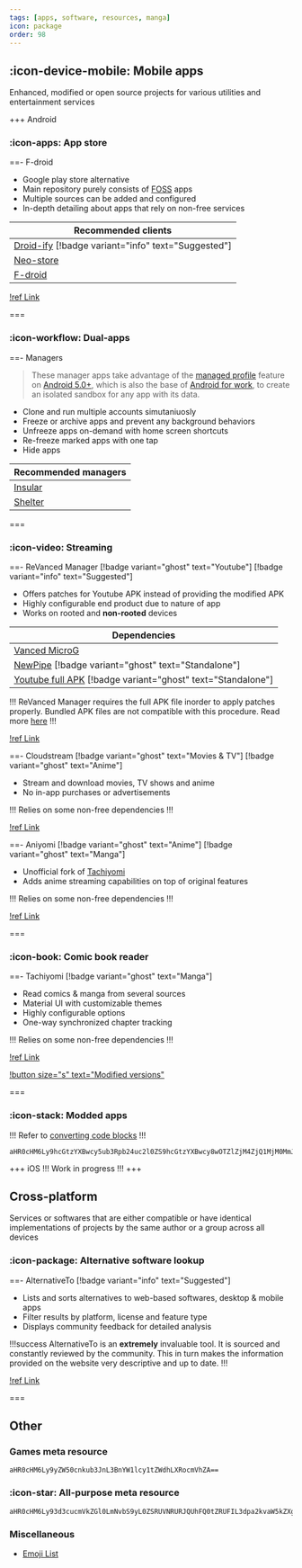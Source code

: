 ```yaml
---
tags: [apps, software, resources, manga]
icon: package
order: 98
---
```


## :icon-device-mobile: Mobile apps

Enhanced, modified or open source projects for various utilities and entertainment services

+++ Android

### :icon-apps: App store

==- F-droid

- Google play store alternative
- Main repository purely consists of [FOSS](https://en.wikipedia.org/wiki/Free_and_open-source_software) apps
- Multiple sources can be added and configured
- In-depth detailing about apps that rely on non-free services

| **Recommended clients**                                                                      |
| -------------------------------------------------------------------------------------------- |
| [Droid-ify](https://github.com/Iamlooker/Droid-ify) [!badge variant="info" text="Suggested"] |
| [Neo-store](https://github.com/NeoApplications/Neo-Store)                                    |
| [F-droid](https://f-droid.org/)                                                              |

[!ref Link](https://f-droid.org/)

===

### :icon-workflow: Dual-apps

==- Managers

> These manager apps take advantage of the [managed profile](https://developer.android.com/work/managed-profiles) feature on [Android 5.0+](https://www.android.com/versions/lollipop-5-0/), which is also the base of [Android for work](https://developer.android.com/work/), to create an isolated sandbox for any app with its data.

- Clone and run multiple accounts simutaniuosly
- Freeze or archive apps and prevent any background behaviors
- Unfreeze apps on-demand with home screen shortcuts
- Re-freeze marked apps with one tap
- Hide apps

| Recommended managers                                |
| --------------------------------------------------- |
| [Insular](https://secure-system.gitlab.io/Insular/) |
| [Shelter](https://gitea.angry.im/PeterCxy/Shelter)  |

===

### :icon-video: Streaming

==- ReVanced Manager [!badge variant="ghost" text="Youtube"] [!badge variant="info" text="Suggested"]

- Offers patches for Youtube APK instead of providing the modified APK
- Highly configurable end product due to nature of app
- Works on rooted and **non-rooted** devices

| **Dependencies**                                                                                                 |
| ---------------------------------------------------------------------------------------------------------------- |
| [Vanced MicroG](https://github.com/TeamVanced/VancedMicroG/releases)                                             |
| [NewPipe](https://newpipe.net/) [!badge variant="ghost" text="Standalone"]                                       |
| [Youtube full APK](https://www.apkmirror.com/apk/google-inc/youtube/) [!badge variant="ghost" text="Standalone"] |

!!!
ReVanced Manager requires the full APK file inorder to apply patches properly. Bundled APK files are not compatible with this procedure. Read more [here](https://stackoverflow.com/a/53396721/15084158)
!!!

[!ref Link](https://github.com/revanced/revanced-manager)

==- Cloudstream [!badge variant="ghost" text="Movies & TV"] [!badge variant="ghost" text="Anime"]

- Stream and download movies, TV shows and anime
- No in-app purchases or advertisements

!!!
Relies on some non-free dependencies
!!!

[!ref Link](https://github.com/recloudstream/cloudstream)

==- Aniyomi [!badge variant="ghost" text="Anime"] [!badge variant="ghost" text="Manga"]

- Unofficial fork of [Tachiyomi](/guides/software/#tachiyomi-badge-variant-ghost-text-manga)
- Adds anime streaming capabilities on top of original features

!!!
Relies on some non-free dependencies
!!!

[!ref Link](https://aniyomi.jmir.xyz/)

===

### :icon-book: Comic book reader

==- Tachiyomi [!badge variant="ghost" text="Manga"]

- Read comics & manga from several sources
- Material UI with customizable themes
- Highly configurable options
- One-way synchronized chapter tracking

!!!
Relies on some non-free dependencies
!!!

[!ref Link](https://tachiyomi.org/)

[!button size="s" text="Modified versions"](https://gitpop2.vercel.app/tachiyomiorg/tachiyomi)

===

### :icon-stack: Modded apps

!!!
Refer to [converting code blocks](/guides/getting-started/#converting-code-blocks)
!!!

```
aHR0cHM6Ly9hcGtzYXBwcy5ub3Rpb24uc2l0ZS9hcGtzYXBwcy8wOTZlZjM4ZjQ1MjM0MmJhOTliNGUxNTA5YTQ0OTcyOT92PTk5NzAzNjBiNDQzNjQzNzg5YzMzM2JkMmM3MTgwMDA5
```

+++ iOS
!!!
Work in progress
!!!
+++

## <i class="fa-solid fa-shuffle fa-lg"></i> Cross-platform

Services or softwares that are either compatible or have identical implementations of projects by the same author or a group across all devices

### :icon-package: Alternative software lookup

==- AlternativeTo [!badge variant="info" text="Suggested"]

- Lists and sorts alternatives to web-based softwares, desktop & mobile apps
- Filter results by platform, license and feature type
- Displays community feedback for detailed analysis

!!!success
AlternativeTo is an **extremely** invaluable tool. It is sourced and constantly reviewed by the community. This in turn makes the information provided on the website very descriptive and up to date.
!!!

[!ref Link](https://alternativeto.net/)

===

## Other

### <i class="fa-solid fa-gamepad fa-lg"></i> Games meta resource

```
aHR0cHM6Ly9yZW50cnkub3JnL3BnYW1lcy1tZWdhLXRocmVhZA==
```

### :icon-star: All-purpose meta resource

```
aHR0cHM6Ly93d3cucmVkZGl0LmNvbS9yL0ZSRUVNRURJQUhFQ0tZRUFIL3dpa2kvaW5kZXgv
```

### Miscellaneous

- [Emoji List](https://unicode.org/emoji/charts/emoji-list.html)
